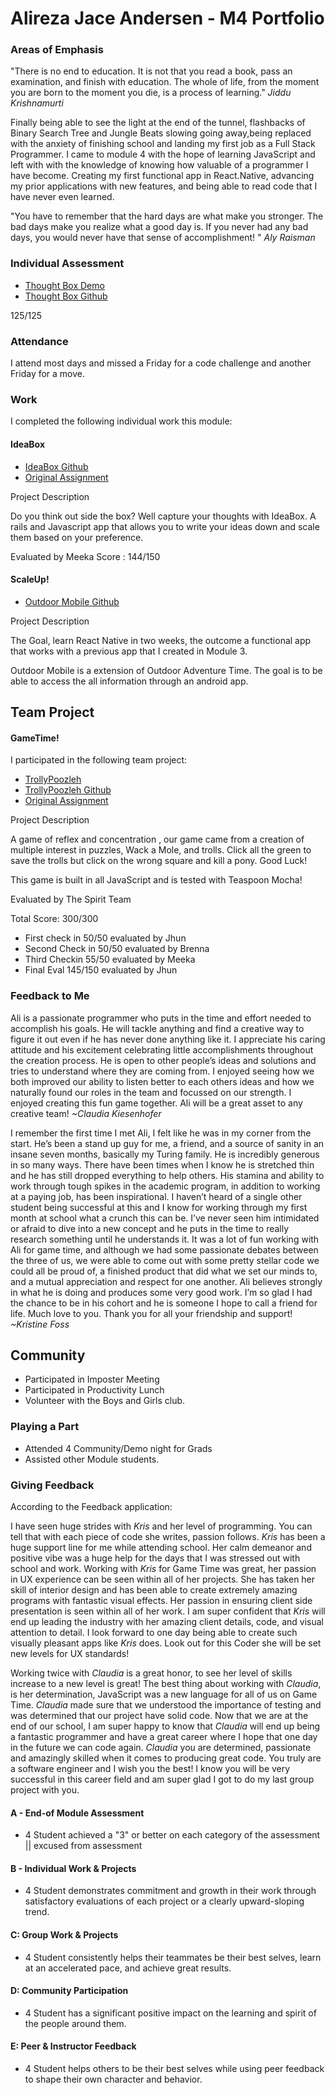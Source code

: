 # Alireza Jace Andersen - M4 Portfolio

### Areas of Emphasis


"There is no end to education. It is not that you read a book, pass an examination, and finish with education. The whole of life, from the moment you are born to the moment you die, is a process of learning." *Jiddu Krishnamurti*

Finally being able to see the light at the end of the tunnel, flashbacks of Binary Search Tree and Jungle Beats slowing going away,being replaced with the anxiety of finishing school and landing my first job as a Full Stack Programmer. I came to module 4 with the hope of learning JavaScript and left with with the knowledge of knowing how valuable of a programmer I have become. Creating my first functional app in React.Native, advancing my prior applications with new features, and being able to read code that I have never even learned.

"You have to remember that the hard days are what make you stronger. The bad days make you realize what a good day is. If you never had any bad days, you would never have that sense of accomplishment! " *Aly Raisman*


### Individual Assessment
* [Thought Box Demo](https://infinite-earth-94332.herokuapp.com/)
* [Thought Box Github](https://gist.github.com/stevekinney/82831c5b25029415ce8b#file-simulated-assessment-md)

125/125

### Attendance
I attend most days and missed a Friday for a code challenge and another Friday for a move.  

### Work

I completed the following individual work this module:

#### IdeaBox

* [IdeaBox Github](https://github.com/alirezaandersen/idea_box)
* [Original Assignment](https://github.com/turingschool/ruby-submissions/blob/master/1602/module_4_assignments/ideabox2.0/README.md)

Project Description

Do you think out side the box? Well capture your thoughts with IdeaBox. A rails and Javascript app that allows you to write your ideas down and scale them based on your preference.

Evaluated by Meeka
Score : 144/150

#### ScaleUp!

* [Outdoor Mobile Github](https://github.com/alirezaandersen/OutdoorMobile)

Project Description

The Goal, learn React Native in two weeks, the outcome a functional app that works with a previous app that I created in Module 3.

Outdoor Mobile is a extension of Outdoor Adventure Time. The goal is to be able to access the all information through an android app.

## Team Project

#### GameTime!

I participated in the following team project:

* [TrollyPoozleh](https://alirezaandersen.github.io/trollypoozleh/)
* [TrollyPoozleh Github](https://github.com/alirezaandersen/trollypoozleh)
* [Original Assignment](https://github.com/turingschool/lesson_plans/blob/master/ruby_04-apis_and_scalability/gametime_project.markdown)

Project Description

A game of reflex and concentration , our game came from a creation of multiple interest in puzzles, Wack a Mole, and trolls. Click all the green to save the trolls but click on the wrong square and kill a pony. Good Luck!

This game is built in all JavaScript and is tested with Teaspoon Mocha!

Evaluated by The Spirit Team

Total Score: 300/300
* First check in 50/50 evaluated by Jhun
* Second Check in 50/50 evaluated by Brenna
* Third Checkin 55/50 evaluated by Meeka
* Final Eval 145/150 evaluated by Jhun


### Feedback to Me

Ali is a passionate programmer who puts in the time and effort needed to accomplish his goals. He will tackle anything and find a creative way to figure it out even if he has never done anything like it. I appreciate his caring attitude and his excitement celebrating little accomplishments throughout the creation process. He is open to other people’s ideas and solutions and tries to understand where they are coming from. I enjoyed seeing how we both improved our ability to listen better to each others ideas and how we naturally found our roles in the team and focussed on our strength. I enjoyed creating this fun game together.  Ali will be a great asset to any creative team!  *~Claudia Kiesenhofer*

I remember the first time I met Ali, I felt like he was in my corner from the start.  He’s been a stand up guy for me, a friend, and a source of sanity in an insane seven months, basically my Turing family.  He is incredibly generous in so many ways.  There have been times when I know he is stretched thin and he has still dropped everything to help others.  His stamina and ability to work through tough spikes in the academic program, in addition to working at a paying job, has been inspirational.  I haven’t heard of a single other student being successful at this and I know for working through my first month at school what a crunch this can be.  I’ve never seen him intimidated or afraid to dive into a new concept and he puts in the time to really research something until he understands it.  It was a lot of fun working with Ali for game time, and although we had some passionate debates between the three of us, we were able to come out with some pretty stellar code we could all be proud of, a finished product that did what we set our minds to, and a mutual appreciation and respect for one another.  Ali believes strongly in what he is doing and produces some very good work.  I’m so glad I had the chance to be in his cohort and he is someone I hope to call a friend for life.  Much love to you.  Thank you for all your friendship and support! *~Kristine Foss*


## Community

* Participated in Imposter Meeting
* Participated in Productivity Lunch
* Volunteer with the Boys and Girls club.


### Playing a Part

* Attended 4 Community/Demo night for Grads
* Assisted other Module students.

### Giving Feedback

According to the Feedback application:

I have seen huge strides with *Kris* and her level of programming. You can tell that with each piece of code she writes, passion follows. *Kris* has been a huge support line for me while attending school. Her calm demeanor and positive vibe was a huge help for the days that I was stressed out with school and work. Working with *Kris* for Game Time was great, her passion in UX experience can be seen within all of her projects. She has taken her skill of interior design and has been able to create extremely amazing programs with fantastic visual effects. Her passion in ensuring client side presentation is seen within all of her work.  I am super confident that *Kris* will end up leading the industry with her amazing client details, code, and visual attention to detail. I look forward to one day being able to create such visually pleasant apps like *Kris* does. Look out for this Coder she will be set new levels for UX standards!

Working twice with *Claudia* is a great honor, to see her level of skills increase to a new level is great! The best thing about  working with *Claudia*, is her determination, JavaScript was a new language for all of us on Game Time. *Claudia* made sure that we understood the importance of testing and was determined that our project have solid code. Now that we are at the end of our school, I am super happy to know that *Claudia* will end up being a fantastic programmer and have a great career where I hope that one day in the future we can code again. *Claudia* you are determined, passionate and amazingly skilled when it comes to producing great code. You truly are a software engineer  and I wish you the best! I know you will be very successful in this career field and am super glad I got to do my last group project with you.


#### A - End-of Module Assessment
* 4 Student achieved a "3" or better on each category of the assessment || excused from assessment

#### B - Individual Work & Projects
* 4 Student demonstrates commitment and growth in their work through satisfactory evaluations of each project or a clearly upward-sloping trend.

#### C: Group Work & Projects
* 4 Student consistently helps their teammates be their best selves, learn at an accelerated pace, and achieve great results.

#### D: Community Participation
* 4 Student has a significant positive impact on the learning and spirit of the people around them.

#### E: Peer & Instructor Feedback
* 4 Student helps others to be their best selves while using peer feedback to shape their own character and behavior.
